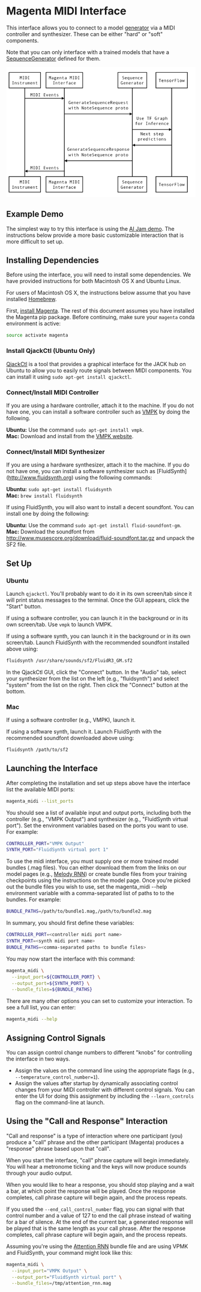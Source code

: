 # Magenta MIDI Interface

This interface allows you to connect to a model
[generator](/magenta/models/README.md#generators) via a MIDI controller
and synthesizer. These can be either "hard" or "soft" components.

Note that you can only interface with a trained models that have a
[SequenceGenerator](/magenta/music/sequence_generator.py)
 defined for them.

<p align="center">
  <img src="midi.png" alt="Sequence Diagram for the MIDI interface"/>
</p>

## Example Demo

The simplest way to try this interface is using the
[AI Jam demo](/demos/ai-jam-js). The instructions below provide a more basic
customizable interaction that is more difficult to set up.

## Installing Dependencies

Before using the interface, you will need to install some
dependencies. We have provided instructions for both Macintosh OS X
and Ubuntu Linux.

For users of Macintosh OS X, the instructions below assume that you
have installed [Homebrew](http://brew.sh).

First, [install Magenta](/README.md). The rest of this document assumes you have
installed the Magenta pip package. Before continuing, make sure your `magenta`
conda environment is active:

```bash
source activate magenta
```

### Install QjackCtl (Ubuntu Only)

[QjackCtl](http://qjackctl.sourceforge.net/) is a tool that provides a graphical
interface for the JACK hub on Ubuntu to allow you to easily route signals
between MIDI components. You can install it using `sudo apt-get install
qjackctl`.

### Connect/Install MIDI Controller

If you are using a hardware controller, attach it to the machine. If you do not
have one, you can install a software controller such as
[VMPK](http://vmpk.sourceforge.net/) by doing the following.

**Ubuntu:** Use the command `sudo apt-get install vmpk`.<br />
**Mac:** Download and install from the
[VMPK website](http://vmpk.sourceforge.net/#Download).

### Connect/Install MIDI Synthesizer

If you are using a hardware synthesizer, attach it to the machine. If you do not
have one, you can install a software synthesizer such as [FluidSynth]
(http://www.fluidsynth.org) using the following commands:

**Ubuntu:** `sudo apt-get install fluidsynth`<br />
**Mac:** `brew install fluidsynth`

If using FluidSynth, you will also want to install a decent soundfont. You can
install one by doing the following:

**Ubuntu:** Use the command `sudo apt-get install fluid-soundfont-gm`.<br />
**Mac:** Download the soundfont from
http://www.musescore.org/download/fluid-soundfont.tar.gz and unpack the SF2
file.

## Set Up

### Ubuntu

Launch `qjackctl`. You'll probably want to do it in its own screen/tab
since it will print status messages to the terminal. Once the GUI
appears, click the "Start" button.

If using a software controller, you can launch it in the background or in its
own screen/tab. Use `vmpk` to launch VMPK.

If using a software synth, you can launch it in the background or in its own
screen/tab. Launch FluidSynth with the recommended soundfont installed above
using:

```bash
fluidsynth /usr/share/sounds/sf2/FluidR3_GM.sf2
```

In the QjackCtl GUI, click the "Connect" button. In the "Audio" tab, select your
synthesizer from the list on the left (e.g., "fluidsynth") and select "system"
from the list on the right. Then click the "Connect" button at the bottom.

### Mac

If using a software controller (e.g., VMPK), launch it.

If using a software synth, launch it. Launch FluidSynth with the
recommended soundfont downloaded above using:

```bash
fluidsynth /path/to/sf2
```

## Launching the Interface

After completing the installation and set up steps above have the interface list
the available MIDI ports:

```bash
magenta_midi --list_ports
```

You should see a list of available input and output ports, including both the
controller (e.g., "VMPK Output") and synthesizer (e.g., "FluidSynth virtual
port"). Set the environment variables based on the ports you want to use. For
example:

```bash
CONTROLLER_PORT="VMPK Output"
SYNTH_PORT="FluidSynth virtual port 1"
```

To use the midi interface, you must supply one or more trained model bundles
(.mag files). You can either download them from the links on our model pages
(e.g., [Melody RNN](/magenta/models/melody_rnn/README.md)) or create bundle
files from your training checkpoints using the instructions on the model page.
Once you're picked out the bundle files you wish to use, set the magenta_midi --help
environment
variable with a comma-separated list of paths to to the bundles. For example:

```bash
BUNDLE_PATHS=/path/to/bundle1.mag,/path/to/bundle2.mag
```

In summary, you should first define these variables:

```bash
CONTROLLER_PORT=<controller midi port name>
SYNTH_PORT=<synth midi port name>
BUNDLE_PATHS=<comma-separated paths to bundle files>
```

You may now start the interface with this command:

```bash
magenta_midi \
  --input_port=${CONTROLLER_PORT} \
  --output_port=${SYNTH_PORT} \
  --bundle_files=${BUNDLE_PATHS}
```

There are many other options you can set to customize your interaction. To see
a full list, you can enter:

```bash
magenta_midi --help
```

## Assigning Control Signals
You can assign control change numbers to different "knobs" for controlling the
interface in two ways.

* Assign the values on the command line using the appropriate flags (e.g.,
`--temperature_control_number=1`).
* Assign the values after startup by dynamically associating control changes
from your MIDI controller with different control signals. You can enter the UI
for doing this assignment by including the `--learn_controls` flag on the
command-line at launch.


## Using the "Call and Response" Interaction

"Call and response" is a type of interaction where one participant (you) produce
a "call" phrase and the other participant (Magenta) produces a "response" phrase
based upon that "call".

When you start the interface, "call" phrase capture will begin immediately. You
will hear a metronome ticking and the keys will now produce sounds through your
audio output.

When you would like to hear a response, you should stop playing and a wait a
bar, at which point the response will be played. Once the response completes,
call phrase capture will begin again, and the process repeats.

If you used the `--end_call_control_number` flag, you can signal with that
control number and a value of 127 to end the call phrase instead of waiting for
a bar of silence. At the end of the current bar, a generated response will be
played that is the same length as your call phrase. After the response
completes, call phrase capture will begin again, and the process repeats.

Assuming you're using the
[Attention RNN](/magenta/models/melody_rnn/README.md#configurations) bundle file
and are using VPMK and FluidSynth, your command might look like this:

```bash
magenta_midi \
  --input_port="VMPK Output" \
  --output_port="FluidSynth virtual port" \
  --bundle_files=/tmp/attention_rnn.mag
```
